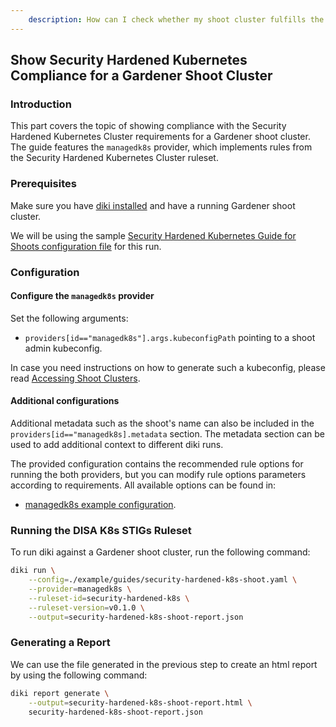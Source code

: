 ```yaml
---
	description: How can I check whether my shoot cluster fulfills the Security Hardened Kubernetes Cluster requirements?
---
```


## Show Security Hardened Kubernetes Compliance for a Gardener Shoot Cluster

### Introduction

This part covers the topic of showing compliance with the Security Hardened Kubernetes Cluster requirements for a Gardener shoot cluster. The guide features the `managedk8s` provider, which implements rules from the Security Hardened Kubernetes Cluster ruleset.

### Prerequisites

Make sure you have [diki installed](../../README.md#Installation) and have a running Gardener shoot cluster.

We will be using the sample [Security Hardened Kubernetes Guide for Shoots configuration file](../../example/guides/security-hardened-k8s-shoot.yaml) for this run.

### Configuration

#### Configure the `managedk8s` provider

Set the following arguments:
- `providers[id=="managedk8s"].args.kubeconfigPath` pointing to a shoot admin kubeconfig.

In case you need instructions on how to generate such a kubeconfig, please read [Accessing Shoot Clusters](https://github.com/gardener/gardener/blob/master/docs/usage/shoot/shoot_access.md).

#### Additional configurations

Additional metadata such as the shoot's name can also be included in the `providers[id=="managedk8s].metadata` section. The metadata section can be used to add additional context to different diki runs.

The provided configuration contains the recommended rule options for running the both providers, but you can modify rule options parameters according to requirements. All available options can be found in:
- [managedk8s example configuration](../../example/config/managedk8s.yaml).

### Running the DISA K8s STIGs Ruleset

To run diki against a Gardener shoot cluster, run the following command:

```bash
diki run \
    --config=./example/guides/security-hardened-k8s-shoot.yaml \
    --provider=managedk8s \
    --ruleset-id=security-hardened-k8s \
    --ruleset-version=v0.1.0 \
    --output=security-hardened-k8s-shoot-report.json
```

### Generating a Report

We can use the file generated in the previous step to create an html report by using the following command:

```bash
diki report generate \
    --output=security-hardened-k8s-shoot-report.html \
    security-hardened-k8s-shoot-report.json
```